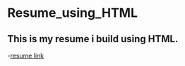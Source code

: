 # Resume_using_HTML
## This is my resume i build using HTML.
-[resume link](https://rajan2217.github.io/Resume_using_HTML/)
